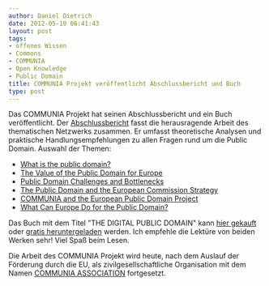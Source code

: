 ```yaml
---
author: Daniel Dietrich
date: 2012-05-10 06:41:43
layout: post
tags:
- offenes Wissen
- Commons
- COMMUNIA
- Open Knowledge
- Public Domain
title: COMMUNIA Projekt veröffentlicht Abschlussbericht und Buch
type: post
---
```


Das COMMUNIA Projekt hat seinen Abschlussbericht und ein Buch veröffentlicht. Der [Abschlussbericht](http://communia-project.eu/final-report/) fasst die herausragende Arbeit des thematischen Netzwerks zusammen. Er umfasst theoretische Analysen und praktische Handlungsempfehlungen zu allen Fragen rund um die Public Domain. Auswahl der Themen:

  * [What is the public domain?](http://communia-project.eu/final-report/what-is-the-public-domain.html)
  * [The Value of the Public Domain for Europe](http://communia-project.eu/final-report/value-public-domain-europe.html)
  * [Public Domain Challenges and Bottlenecks](http://communia-project.eu/final-report/public-domain-challenges-and-bottlenecks.html)
  * [The Public Domain and the European Commission Strategy](http://communia-project.eu/final-report/public-domain-and-european-commission-strategy.html)
  * [COMMUNIA and the European Public Domain Project](http://communia-project.eu/final-report/communia-and-european-public-domain-project.html)
  * [What Can Europe Do for the Public Domain?](http://communia-project.eu/final-report/what-can-europe-do-public-domain.html)

Das Buch mit dem Titel "THE DIGITAL PUBLIC DOMAIN" kann [hier gekauft](http://www.openbookpublishers.com/product/93/the-digital-public-domain--foundations-for-an-open-culture/1796c29e19e8140e48484ab089476fa2%20) oder [gratis heruntergeladen](http://www.communia-association.org/wp-content/uploads/the_digital_public_domain.pdf) werden. Ich empfehle die Lektüre von beiden Werken sehr! Viel Spaß beim Lesen.

Die Arbeit des COMMUNIA Projekt wird heute, nach dem Auslauf der Förderung durch die EU, als zivilgesellschaftliche Organisation mit dem Namen [COMMUNIA ASSOCIATION](http://www.communia-association.org/) fortgesetzt.

 